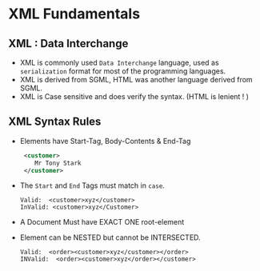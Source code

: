 # XML Fundamentals

## XML : Data Interchange

- XML is commonly used `Data Interchange` language, used as `serialization` format for most of the programming languages.
- XML is derived from SGML, HTML was another language derived from SGML.
- XML is Case sensitive and does verify the syntax. (HTML is lenient ! )


## XML Syntax Rules
* Elements have Start-Tag, Body-Contents & End-Tag
  
  ```xml
   <customer>
      Mr Tony Stark
   </customer>
  ```

* The `Start` and `End` Tags must match in `case`.

  ```
  Valid:  <customer>xyz</customer>
  InValid: <customer>xyz</Customer>
  ```  

* A Document Must have EXACT ONE root-element
* Element can be NESTED but cannot be INTERSECTED.

    ```
    Valid:  <order><customer>xyz</customer></order>
    INValid:  <order><customer>xyz</order></customer>
    ```